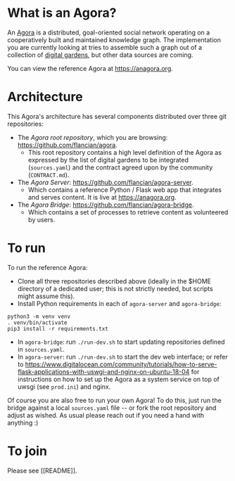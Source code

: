 # What is an Agora?

An [Agora](https://anagora.org/wiki/Agora) is a distributed, goal-oriented social network operating on a cooperatively built and maintained knowledge graph. The implementation you are currently looking at tries to assemble such a graph out of a collection of [digital gardens](flancia.org/go/garden), but other data sources are coming.

You can view the reference Agora at https://anagora.org. 
# Architecture 

This Agora's architecture has several components distributed over three git repositories:

- The *Agora root repository*, which you are browsing: <https://github.com/flancian/agora>. 
  - This root repository contains a high level definition of the Agora as expressed by the list of digital gardens to be integrated (`sources.yaml`) and the contract agreed upon by the community (`CONTRACT.md`).
- The *Agora Server*: <https://github.com/flancian/agora-server>.
  - Which contains a reference Python / Flask web app that integrates and serves content. It is live at <https://anagora.org>.
- The *Agora Bridge*: <https://github.com/flancian/agora-bridge>.
  - Which contains a set of processes to retrieve content as volunteered by users.

# To run

To run the reference Agora: 

- Clone all three repositories described above (ideally in the $HOME directory of a dedicated user; this is not strictly needed, but scripts might assume this).
- Install Python requirements in each of `agora-server` and `agora-bridge`:
```
python3 -m venv venv
. venv/bin/activate
pip3 install -r requirements.txt
```
- In `agora-bridge`: run `./run-dev.sh` to start updating repositories defined in `sources.yaml`.
- In `agora-server`: run `./run-dev.sh` to start the dev web interface; or refer to <https://www.digitalocean.com/community/tutorials/how-to-serve-flask-applications-with-uswgi-and-nginx-on-ubuntu-18-04> for instructions on how to set up the Agora as a system service on top of uwsgi (see `prod.ini`) and nginx.

Of course you are also free to run your own Agora! To do this, just run the bridge against a local `sources.yaml` file -- or fork the root repository and adjust as wished. As usual please reach out if you need a hand with anything :)

# To join

Please see [[README]].


